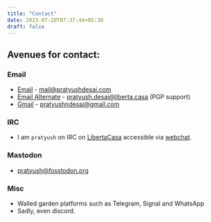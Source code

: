 ```yaml
---
title: "Contact"
date: 2023-07-20T07:37:44+05:30
draft: false
---
```


## Avenues for contact:

### Email

* [Email](mailto:mail@pratyushdesai.com) - mail@pratyushdesai.com
* [Email Alternate](mailto:pratyush.desai@liberta.casa) - pratyush.desai@liberta.casa (PGP support)
* [Gmail](mailto:pratyushndesai@gmail.com) - pratyushndesai@gmail.com

### IRC

* I am `pratyush` on IRC on [LibertaCasa](ircs://irc.casa) accessible via [webchat](https://liberta.casa/gamja).

### Mastodon

* <a rel="me" href="https://fosstodon.org/@pratyush">pratyush@fosstodon.org</a>

### Misc

* Walled garden platforms such as Telegram, Signal and WhatsApp
* Sadly, even discord.
